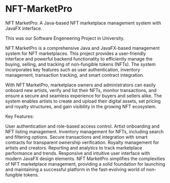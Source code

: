 # NFT-MarketPro
NFT MarketPro: A Java-based NFT marketplace management system with JavaFX interface.

This was our Software Engeneering Project in University. 

NFT MarketPro is a comprehensive Java and JavaFX-based management system for NFT marketplaces. This project provides a user-friendly interface and powerful backend functionality to efficiently manage the buying, selling, and tracking of non-fungible tokens (NFTs). The system incorporates key features such as user authentication, inventory management, transaction tracking, and smart contract integration.

With NFT MarketPro, marketplace owners and administrators can easily onboard new artists, verify and list their NFTs, monitor transactions, and ensure a secure and seamless experience for buyers and sellers alike. The system enables artists to create and upload their digital assets, set pricing and royalty structures, and gain visibility in the growing NFT ecosystem.

Key Features:

User authentication and role-based access control.
Artist onboarding and NFT listing management.
Inventory management for NFTs, including search and filtering options.
Secure transactions and integration with smart contracts for transparent ownership verification.
Royalty management for artists and creators.
Reporting and analytics to track marketplace performance and trends.
Responsive and intuitive user interface with modern JavaFX design elements.
NFT MarketPro simplifies the complexities of NFT marketplace management, providing a solid foundation for launching and maintaining a successful platform in the fast-evolving world of non-fungible tokens.
